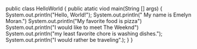 public class HelloWorld {
    public atatic viod main(String [] args) {
        System.out.println("Hello, World!");
        System.out.println(" My name is Emelyn Moran.")
        System.out.println("My favorite food is pizza")
        System.out.println("I would like to meet The Weeknd")
        System.out.println("my least favorite chore is washing dishes.");
        System.out.println("I would rather be traveling".);
       }
    }